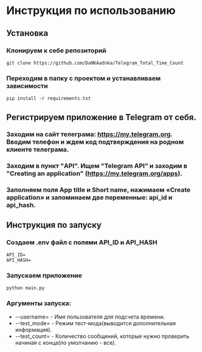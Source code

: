 # Инструкция по использованию

## Установка

### Клонируем к себе репозиторий

```
git clone https://github.com/DaNKAadnka/Telegram_Total_Time_Count
```

### Переходим в папку с проектом и устанавливаем зависимости
```
pip install -r requirements.txt
```

## Регистрируем приложение в Telegram от себя.
### Заходим на сайт телеграма: https://my.telegram.org. Вводим телефон и ждем код подтверждения на родном клиенте телеграма.
### Заходим в пункт "API". Ищем "Telegram API" и заходим в "Creating an application" (https://my.telegram.org/apps).


### Заполняем поля App title и Short name, нажимаем «Create application» и запоминаем две переменные: api_id и api_hash.

## Инструкция по запуску

### Создаем .env файл с полями API_ID и API_HASH
```
API_ID=
API_HASH=
```
### Запускаем приложение
```
python main.py
```
### Аргументы запуска:
- --username= - Имя пользователя для подсчета времени.
- --test_mode= - Режим тест-мода(выводится дополнительная информация).
- --test_count= - Количество сообщений, которые нужно проверить начиная с конца(по умолчанию - все).
